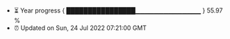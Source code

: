- ⏳ Year progress { ████████████████▁▁▁▁▁▁▁▁▁▁▁▁▁▁ } 55.97 %
- ⏰ Updated on Sun, 24 Jul 2022 07:21:00 GMT


